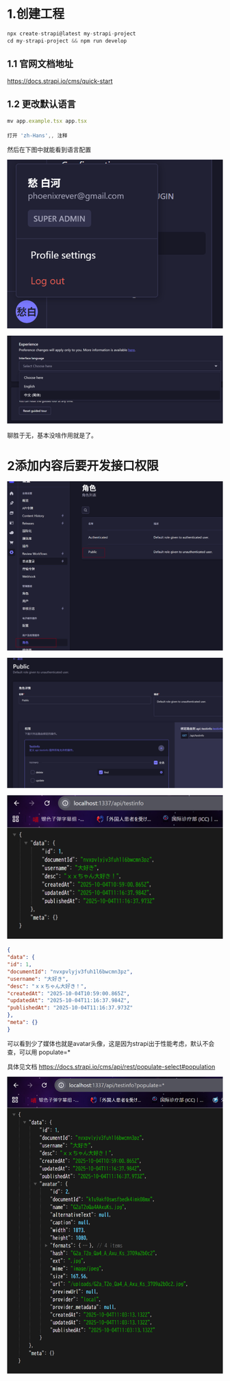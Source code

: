 # 1.创建工程

```js
npx create-strapi@latest my-strapi-project
cd my-strapi-project && npm run develop
```

## 1.1 官网文档地址

https://docs.strapi.io/cms/quick-start

## 1.2 更改默认语言

```js
mv app.example.tsx app.tsx

打开 'zh-Hans',, 注释
```

然后在下图中就能看到语言配置

![1759559170422](image/初始设置/1759559170422.png)

![1759559253165](image/初始设置/1759559253165.png)

聊胜于无，基本没啥作用就是了。

# 2添加内容后要开发接口权限

![1759576491528](image/初始设置/1759576491528.png)

![1759576512472](image/初始设置/1759576512472.png)

![1759576609832](image/初始设置/1759576609832.png)

```JSON
{
"data": {
"id": 1,
"documentId": "nvxpvlyjv3fuh1l6bwcmn3pz",
"username": "大好き",
"desc": "ｘｘちゃん大好き！",
"createdAt": "2025-10-04T10:59:00.865Z",
"updatedAt": "2025-10-04T11:16:37.984Z",
"publishedAt": "2025-10-04T11:16:37.973Z"
},
"meta": {}
}
```

可以看到少了媒体也就是avatar头像，这是因为strapi出于性能考虑，默认不会查，可以用 populate=\*

具体见文档 https://docs.strapi.io/cms/api/rest/populate-select#population

![1759578353251](image/初始设置/1759578353251.png)
